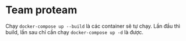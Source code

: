 # Team proteam

Chạy ```docker-compose up --build``` là các container sẽ tự chạy.
Lần đầu thì build, lần sau chỉ cần chạy ```docker-compose up -d``` là được.
